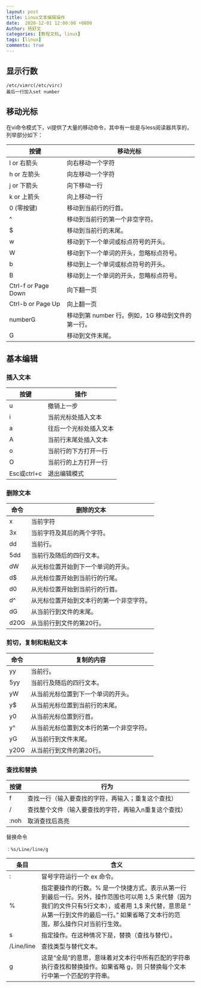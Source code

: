 ```yaml
---
layout: post
title: Linux文本编辑操作
date:  2020-12-01 12:00:00 +0800
Author: 杨舒文	
categories: [教程文档, linux] 
tags: [linux]
comments: true
---
```


## 显示行数

```
/etc/vimrc(/etc/virc)
最后一行加入set number
```



## 移动光标

在vi命令模式下，vi提供了大量的移动命令，其中有一些是与less阅读器共享的，列举部分如下：

| 按键                | 移动光标                                          |
| ------------------- | ------------------------------------------------- |
| l or 右箭头         | 向右移动一个字符                                  |
| h or 左箭头         | 向左移动一个字符                                  |
| j or 下箭头         | 向下移动一行                                      |
| k or 上箭头         | 向上移动一行                                      |
| 0 (零按键)          | 移动到当前行的行首。                              |
| ^                   | 移动到当前行的第一个非空字符。                    |
| $                   | 移动到当前行的末尾。                              |
| w                   | 移动到下一个单词或标点符号的开头。                |
| W                   | 移动到下一个单词的开头，忽略标点符号。            |
| b                   | 移动到上一个单词或标点符号的开头。                |
| B                   | 移动到上一个单词的开头，忽略标点符号。            |
| Ctrl-f or Page Down | 向下翻一页                                        |
| Ctrl-b or Page Up   | 向上翻一页                                        |
| numberG             | 移动到第 number 行。例如，1G 移动到文件的第一行。 |
| G                   | 移动到文件末尾。                                  |

## 基本编辑

### 插入文本

|按键|操作|
| ----------- | ---------------------- |
| u           | 撤销上一步             |
| i           | 当前光标处插入文本     |
| a           | 往后一个光标处插入文本 |
| A           | 当前行末尾处插入文本   |
| o           | 当前行的下方打开一行   |
| O           | 当前行的上方打开一行   |
| Esc或ctrl+c | 退出编辑模式           |

### 删除文本

| 命令 | 删除的文本                               |
| ---- | ---------------------------------------- |
| x    | 当前字符                                 |
| 3x   | 当前字符及其后的两个字符。               |
| dd   | 当前行。                                 |
| 5dd  | 当前行及随后的四行文本。                 |
| dW   | 从光标位置开始到下一个单词的开头。       |
| d$   | 从光标位置开始到当前行的行尾。           |
| d0   | 从光标位置开始到当前行的行首。           |
| d^   | 从光标位置开始到文本行的第一个非空字符。 |
| dG   | 从当前行到文件的末尾。                   |
| d20G | 从当前行到文件的第20行。                 |

### 剪切，复制和粘贴文本

| 命令 | 复制的内容                               |
| ---- | ---------------------------------------- |
| yy   | 当前行。                                 |
| 5yy  | 当前行及随后的四行文本。                 |
| yW   | 从当前光标位置到下一个单词的开头。       |
| y$   | 从当前光标位置到当前行的末尾。           |
| y0   | 从当前光标位置到行首。                   |
| y^   | 从当前光标位置到文本行的第一个非空字符。 |
| yG   | 从当前行到文件末尾。                     |
| y20G | 从当前行到文件的第20行。 |

### 查找和替换

| 按键 | 行为 |
| ---- | --------------------------------------------- |
|f| 查找一行（输入要查找的字符，再输入；重复这个查找）    |
|/ | 查找整个文件（输入要查找的字符，再输入n重复这个查找）|
|:noh |取消查找后高亮|

替换命令

```
：%s/Line/line/g
```

|条目|含义|
|---|---|
|:| 冒号字符运行一个 ex 命令。|
|%|指定要操作的行数。% 是一个快捷方式，表示从第一行到最后一行。另外，操作范围也可以用 1,5 来代替（因为我们的文件只有5行文本），或者用 1,$ 来代替，意思是 “ 从第一行到文件的最后一行。” 如果省略了文本行的范围，那么操作只对当前行生效。|
|s| 指定操作。在这种情况下是，替换（查找与替代）。|
|/Line/line| 查找类型与替代文本。|
|g| 这是“全局”的意思，意味着对文本行中所有匹配的字符串执行查找和替换操作。如果省略 g，则 只替换每个文本行中第一个匹配的字符串。|